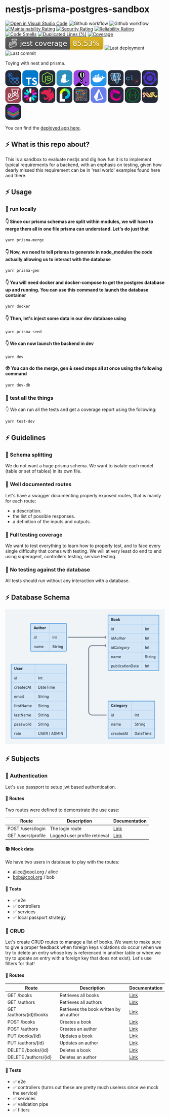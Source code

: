 # nestjs-prisma-postgres-sandbox

[![Open in Visual Studio Code](https://img.shields.io/static/v1?logo=visualstudiocode&label=&message=Open%20in%20Visual%20Studio%20Code&labelColor=2c2c32&color=007acc&logoColor=007acc)](https://github.dev/jpb06/nestjs-prisma-postgres-sandbox)
![Github workflow](https://img.shields.io/github/actions/workflow/status/jpb06/nestjs-prisma-postgres-sandbox/checks.yml?branch=master&logo=github-actions&label=last%20workflow)
![Github workflow](https://img.shields.io/github/actions/workflow/status/jpb06/nestjs-prisma-postgres-sandbox/checks.yml?branch=master&logo=fly&label=Fly%20Deploy)
[![Maintainability Rating](https://sonarcloud.io/api/project_badges/measure?project=jpb06_nestjs-prisma-postgres-sandbox&metric=sqale_rating)](https://sonarcloud.io/dashboard?id=jpb06_nestjs-prisma-postgres-sandbox)
[![Security Rating](https://sonarcloud.io/api/project_badges/measure?project=jpb06_nestjs-prisma-postgres-sandbox&metric=security_rating)](https://sonarcloud.io/dashboard?id=jpb06_nestjs-prisma-postgres-sandbox)
[![Reliability Rating](https://sonarcloud.io/api/project_badges/measure?project=jpb06_nestjs-prisma-postgres-sandbox&metric=reliability_rating)](https://sonarcloud.io/dashboard?id=jpb06_nestjs-prisma-postgres-sandbox)
[![Code Smells](https://sonarcloud.io/api/project_badges/measure?project=jpb06_nestjs-prisma-postgres-sandbox&metric=code_smells)](https://sonarcloud.io/dashboard?id=jpb06_nestjs-prisma-postgres-sandbox)
[![Duplicated Lines (%)](https://sonarcloud.io/api/project_badges/measure?project=jpb06_nestjs-prisma-postgres-sandbox&metric=duplicated_lines_density)](https://sonarcloud.io/dashboard?id=jpb06_nestjs-prisma-postgres-sandbox)
[![Coverage](https://sonarcloud.io/api/project_badges/measure?project=jpb06_nestjs-prisma-postgres-sandbox&metric=coverage)](https://sonarcloud.io/dashboard?id=jpb06_nestjs-prisma-postgres-sandbox)
![Coverage](./badges/coverage-jest%20coverage.svg)
![Last deployment](https://img.shields.io/github/deployments/jpb06/nestjs-prisma-postgres-sandbox/nestjs-prisma-postgres?label=last%20deployment&logo=heroku)
![Last commit](https://img.shields.io/github/last-commit/jpb06/nestjs-prisma-postgres-sandbox?logo=git)

Toying with nest and prisma.

<!-- readme-package-icons start -->

<p align="left"><a href="https://docs.github.com/en/actions" target="_blank"><img height="50" src="https://raw.githubusercontent.com/jpb06/jpb06/master/icons/GithubActions-Dark.svg" /></a>&nbsp;<a href="https://www.typescriptlang.org/docs/" target="_blank"><img height="50" src="https://raw.githubusercontent.com/jpb06/jpb06/master/icons/TypeScript.svg" /></a>&nbsp;<a href="https://nodejs.org/en/docs/" target="_blank"><img height="50" src="https://raw.githubusercontent.com/jpb06/jpb06/master/icons/NodeJS-Dark.svg" /></a>&nbsp;<a href="https://yarnpkg.com/api/" target="_blank"><img height="50" src="https://raw.githubusercontent.com/jpb06/jpb06/master/icons/Yarn-Dark.svg" /></a>&nbsp;<a href="https://fly.io/docs/" target="_blank"><img height="50" src="https://raw.githubusercontent.com/jpb06/jpb06/master/icons/FlyIo-Dark.svg" /></a>&nbsp;<a href="https://docs.docker.com" target="_blank"><img height="50" src="https://raw.githubusercontent.com/jpb06/jpb06/master/icons/Docker.svg" /></a>&nbsp;<a href="https://www.postgresql.org/docs/" target="_blank"><img height="50" src="https://raw.githubusercontent.com/jpb06/jpb06/master/icons/PostgreSQL-Dark.svg" /></a>&nbsp;<a href="https://github.com/conventional-changelog" target="_blank"><img height="50" src="https://raw.githubusercontent.com/jpb06/jpb06/master/icons/CommitLint.Dark.svg" /></a>&nbsp;<a href="https://eslint.org/docs/latest/" target="_blank"><img height="50" src="https://raw.githubusercontent.com/jpb06/jpb06/master/icons/Eslint-Dark.svg" /></a>&nbsp;<a href="https://jestjs.io/docs/getting-started" target="_blank"><img height="50" src="https://raw.githubusercontent.com/jpb06/jpb06/master/icons/Jest.svg" /></a>&nbsp;<a href="https://jwt.io" target="_blank"><img height="50" src="https://raw.githubusercontent.com/jpb06/jpb06/master/icons/Jwt-Dark.svg" /></a>&nbsp;<a href="https://docs.nestjs.com" target="_blank"><img height="50" src="https://raw.githubusercontent.com/jpb06/jpb06/master/icons/NestJS-Dark.svg" /></a>&nbsp;<a href="https://www.passportjs.org/docs/" target="_blank"><img height="50" src="https://raw.githubusercontent.com/jpb06/jpb06/master/icons/Passport-Dark.svg" /></a>&nbsp;<a href="https://prettier.io/docs/en/index.html" target="_blank"><img height="50" src="https://raw.githubusercontent.com/jpb06/jpb06/master/icons/Prettier-Dark.svg" /></a>&nbsp;<a href="https://www.prisma.io/docs/" target="_blank"><img height="50" src="https://raw.githubusercontent.com/jpb06/jpb06/master/icons/Prisma.svg" /></a>&nbsp;<a href="https://rxjs.dev/guide/overview" target="_blank"><img height="50" src="https://raw.githubusercontent.com/jpb06/jpb06/master/icons/Rxjs-Dark.svg" /></a>&nbsp;<a href="https://swagger.io" target="_blank"><img height="50" src="https://raw.githubusercontent.com/jpb06/jpb06/master/icons/Swagger-Dark.svg" /></a>&nbsp;<a href="https://swc.rs/docs/getting-started" target="_blank"><img height="50" src="https://raw.githubusercontent.com/jpb06/jpb06/master/icons/Swc-Dark.svg" /></a>&nbsp;<a href="https://github.com/typestack" target="_blank"><img height="50" src="https://raw.githubusercontent.com/jpb06/jpb06/master/icons/TypeStack-Dark.svg" /></a></p>

<!-- readme-package-icons end -->

You can find the [deployed app here](https://nestjs-prisma-postgres-sandbox.fly.dev).

## ⚡ What is this repo about?

This is a sandbox to evaluate nestjs and dig how fun it is to implement typical requirements for a backend, with an enphasis on testing, given how dearly missed this requirement can be in 'real world' examples found here and there.

## ⚡ Usage

### 🔶 run locally

#### 👇 Since our prisma schemas are split within modules, we will have to merge them all in one file prisma can understand. Let's do just that

```bash
yarn prisma-merge
```

#### 👇 Now, we need to tell prisma to generate in node_modules the code actually allowing us to interact with the database

```bash
yarn prisma-gen
```

#### 👇 You will need docker and docker-compose to get the postgres database up and running. You can use this command to launch the database container

```bash
yarn docker
```

#### 👇 Then, let's inject some data in our dev database using

```bash
yarn prisma-seed
```

#### 👇 We can now launch the backend in dev

```bash
yarn dev
```

#### 😵 You can do the merge, gen & seed steps all at once using the following command

```bash
yarn dev-db
```

### 🔶 test all the things

👇 We can run all the tests and get a coverage report using the following:

```bash
yarn test-dev
```

## ⚡ Guidelines

### 🔶 Schema splitting

We do not want a huge prisma schema. We want to isolate each model (table or set of tables) in its own file.

### 🔶 Well documented routes

Let's have a swagger documenting properly exposed routes, that is mainly for each route:

- a description.
- the list of possible responses.
- a definition of the inputs and outputs.

### 🔶 Full testing coverage

We want to test everything to learn how to properly test, and to face every single difficulty that comes with testing. We will at very least do end to end using superagent, controllers testing, service testing.

### 🔶 No testing against the database

All tests should run without any interaction with a database.

## ⚡ Database Schema

![Diagram](./docs/schema.png)

## ⚡ Subjects

### 🔶 Authentication

Let's use passport to setup jwt based authentication.

#### 🚀 Routes

Two routes were defined to demonstrate the use case:

| Route              | Description                   | Documentation                                                                                  |
| ------------------ | ----------------------------- | ---------------------------------------------------------------------------------------------- |
| POST /users/login  | The login route               | [Link](https://nestjs-prisma-postgres-sandbox.fly.dev/#/crud-users/UsersController_login)      |
| GET /users/profile | Logged user profile retrieval | [Link](https://nestjs-prisma-postgres-sandbox.fly.dev/#/crud-users/UsersController_getProfile) |

#### :books: Mock data

We have two users in database to play with the routes:

- alice@cool.org / alice
- bob@cool.org / bob

#### 🧪 Tests

- ✅ e2e
- ✅ controllers
- ✅ services
- ✅ local passport strategy

### 🔶 CRUD

Let's create CRUD routes to manage a list of books.
We want to make sure to give a proper feedback when foreign keys violations do occur (when we try to delete an entry whose key is referenced in another table or when we try to update an entry with a foreign key that does not exist). Let's use filters for that!

#### 🚀 Routes

| Route                   | Description                             | Documentation                                                                                          |
| ----------------------- | --------------------------------------- | ------------------------------------------------------------------------------------------------------ |
| GET /books              | Retrieves all books                     | [Link](https://nestjs-prisma-postgres-sandbox.fly.dev/#/#/crud-books/BooksController_getBooks)         |
| GET /authors            | Retrieves all authors                   | [Link](https://nestjs-prisma-postgres-sandbox.fly.dev/#/#/crud-authors/AuthorsController_getAuthors)   |
| GET /authors/{id}/books | Retrieves the book written by an author | [Link](https://nestjs-prisma-postgres-sandbox.fly.dev/#/#/crud-books/AuthorsController_getAuthorBooks) |
| POST /books             | Creates a book                          | [Link](https://nestjs-prisma-postgres-sandbox.fly.dev/#/#/crud-books/BooksController_createBook)       |
| POST /authors           | Creates an author                       | [Link](https://nestjs-prisma-postgres-sandbox.fly.dev/#/#/crud-authors/AuthorsController_createAuthor) |
| PUT /books/{id}         | Updates a book                          | [Link](https://nestjs-prisma-postgres-sandbox.fly.dev/#/#/crud-books/BooksController_updateBook)       |
| PUT /authors/{id}       | Updates an author                       | [Link](https://nestjs-prisma-postgres-sandbox.fly.dev/#/#/crud-authors/AuthorsController_updateAuthor) |
| DELETE /books/{id}      | Deletes a book                          | [Link](https://nestjs-prisma-postgres-sandbox.fly.dev/#/#/crud-books/BooksController_deleteBook)       |
| DELETE /authors/{id}    | Deletes an author                       | [Link](https://nestjs-prisma-postgres-sandbox.fly.dev/#/#/crud-authors/AuthorsController_deleteAuthor) |

#### 🧪 Tests

- ✅ e2e
- ✅ controllers (turns out these are pretty much useless since we mock the service)
- ✅ services
- ✅ validation pipe
- ✅ filters
